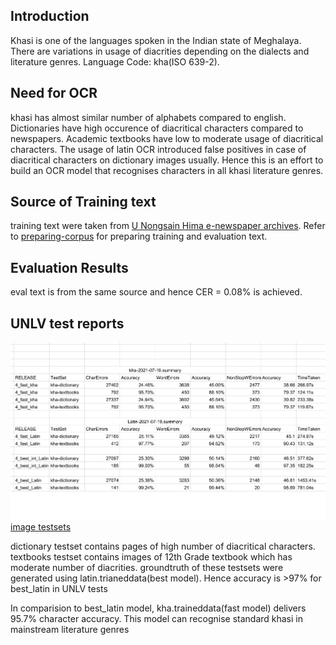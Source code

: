 ## Introduction

Khasi is one of the languages spoken in the Indian state of Meghalaya. There are variations in usage of diacrities depending on the dialects and literature genres.
Language Code: kha(ISO 639-2).

## Need for OCR

khasi has almost similar number of alphabets compared to english. Dictionaries have high occurence of diacritical characters compared to newspapers. Academic textbooks have low to moderate usage of diacritical characters. The usage of latin OCR introduced false positives in case of diacritical characters on dictionary images usually. Hence this is an effort to build an OCR model that recognises characters in all khasi literature genres.

## Source of Training text

training text were taken from [U Nongsain Hima e-newspaper archives](https://www.nongsain.com/archives.aspx). Refer to [preparing-corpus](https://github.com/udaycruise2903/hello_matrix/wiki/preparing-corpus) for preparing training and evaluation text.

## Evaluation Results

eval text is from the same source and hence CER = 0.08% is achieved.

## UNLV test reports

![UNLV-test-reports-image](https://github.com/udaycruise2903/khasi-ocr/blob/kha_fastv1.0/test/langtests/reports/kha-unlv-test%20-%20Sheet1-cropped.png)
[image testsets](https://github.com/udaycruise2903/imgtestsets-kha)

dictionary testset contains pages of high number of diacritical characters.
textbooks testset contains images of 12th Grade textbook which has moderate number of diacrities.
groundtruth of these testsets were generated using latin.trianeddata(best model). Hence accuracy is >97% for best_latin in UNLV tests

In comparision to best_latin model, kha.traineddata(fast model) delivers 95.7% character accuracy. This model can recognise standard khasi in mainstream literature genres
